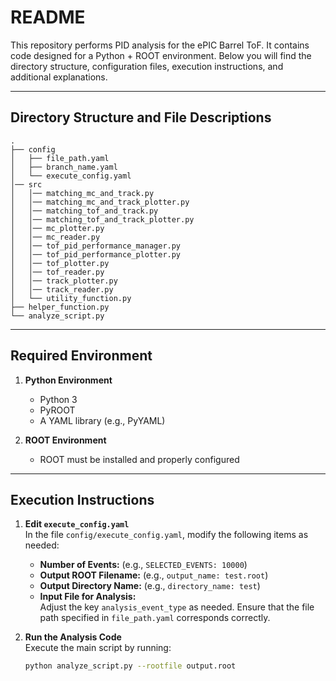 # README

This repository performs PID analysis for the ePIC Barrel ToF. It contains code designed for a Python + ROOT environment. Below you will find the directory structure, configuration files, execution instructions, and additional explanations.

---

## Directory Structure and File Descriptions

```
.
├── config
│   ├── file_path.yaml        
│   ├── branch_name.yaml      
│   └── execute_config.yaml   
│── src
│   │── matching_mc_and_track.py
│   │── matching_mc_and_track_plotter.py
│   │── matching_tof_and_track.py
│   │── matching_tof_and_track_plotter.py
│   │── mc_plotter.py
│   │── mc_reader.py
│   │── tof_pid_performance_manager.py
│   │── tof_pid_performance_plotter.py
│   │── tof_plotter.py
│   │── tof_reader.py
│   │── track_plotter.py
│   │── track_reader.py
│   └── utility_function.py
├── helper_function.py        
└── analyze_script.py         

```


---

## Required Environment

1. **Python Environment**
   - Python 3
   - PyROOT
   - A YAML library (e.g., PyYAML)

2. **ROOT Environment**
   - ROOT must be installed and properly configured

---

## Execution Instructions

1. **Edit `execute_config.yaml`**  
   In the file `config/execute_config.yaml`, modify the following items as needed:
   - **Number of Events:** (e.g., `SELECTED_EVENTS: 10000`)
   - **Output ROOT Filename:** (e.g., `output_name: test.root`)
   - **Output Directory Name:** (e.g., `directory_name: test`)
   - **Input File for Analysis:**  
     Adjust the key `analysis_event_type` as needed. Ensure that the file path specified in `file_path.yaml` corresponds correctly.

2. **Run the Analysis Code**  
   Execute the main script by running:
   ```bash
   python analyze_script.py --rootfile output.root


